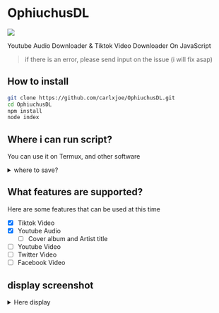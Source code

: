 # OphiuchusDL
<img src='https://encrypted-tbn0.gstatic.com/images?q=tbn:ANd9GcRpm3to0VvFZyrIelCqey9HIQSvlgNc6fr-Vg&usqp=CAU'>

Youtube Audio Downloader &amp; Tiktok Video Downloader On JavaScript 

> if there is an error, please send input on the issue (i will fix asap)

## How to install ##
```bash
git clone https://github.com/carlxjoe/OphiuchusDL.git
cd OphiuchusDL
npm install
node index
```

## Where i can run script?
<p>You can use it on Termux, and other software
</p>

<details><summary>where to save?</summary>
<h4>The file will be saved in 'media > audio or in video' <a href="https://github.com/carlxjoe/OphiuchusDL/tree/main/media">Here</a></h4>
</details>

## What features are supported?
<p>Here are some features that can be used at this time</p>


- [x] Tiktok Video
- [x] Youtube Audio
     - [ ] Cover album and Artist title
- [ ] Youtube Video
- [ ] Twitter Video
- [ ] Facebook Video

## display screenshot
<details><summary>Here display</summary><img src="https://raw.githubusercontent.com/rizxyu/OphiuchusDL/main/media/Screenshot_2023-08-25-16-09-56-398_com.termux-edit.jpg"></details>
